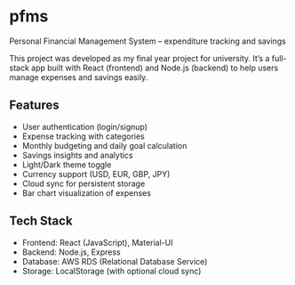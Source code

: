 # pfms

Personal Financial Management System – expenditure tracking and savings

This project was developed as my final year project for university. It’s a full-stack app built with React (frontend) and Node.js (backend) to help users manage expenses and savings easily.

## Features

- User authentication (login/signup)  
- Expense tracking with categories  
- Monthly budgeting and daily goal calculation  
- Savings insights and analytics  
- Light/Dark theme toggle  
- Currency support (USD, EUR, GBP, JPY)  
- Cloud sync for persistent storage  
- Bar chart visualization of expenses  

## Tech Stack

- Frontend: React (JavaScript), Material-UI  
- Backend: Node.js, Express  
- Database: AWS RDS (Relational Database Service)
- Storage: LocalStorage (with optional cloud sync)  
